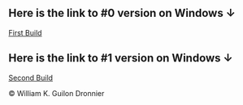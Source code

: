 ## Here is the link to #0 version on Windows ↓ 

[First Build](https://drive.google.com/file/d/1kL7m9GLSL_PVyY3ZHJ-Bmg3r4rKqvZSV/view?usp=drive_link)

## Here is the link to #1 version on Windows ↓

[Second Build](https://drive.google.com/file/d/1hW5dxG4cNWexJZSwVaueM9P5I6I9PXLa/view?usp=sharing)

© William K. Guilon Dronnier
